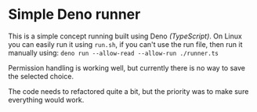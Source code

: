 # Simple Deno runner

This is a simple concept running built using Deno *(TypeScript)*. On Linux you can easily run it using `run.sh`, if you can't use the run file, then run it manually using: `deno run --allow-read --allow-run ./runner.ts`

Permission handling is working well, but currently there is no way to save the selected choice.

The code needs to refactored quite a bit, but the priority was to make sure everything would work.
